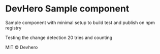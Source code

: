 # DevHero Sample component

Sample component with minimal setup to build test and publish on npm registry

Testing the change detection 20 tries and counting

MIT © Devhero
